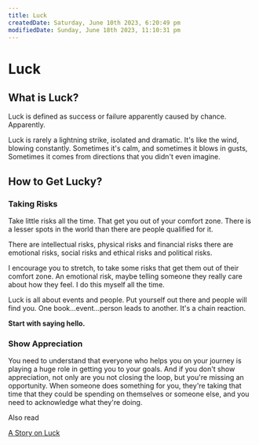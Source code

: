 ```yaml
---
title: Luck
createdDate: Saturday, June 10th 2023, 6:20:49 pm
modifiedDate: Sunday, June 18th 2023, 11:10:31 pm
---
```


# Luck

## What is Luck?

Luck is defined as success or failure apparently caused by chance.
Apparently.

Luck is rarely a lightning strike, isolated and dramatic. It's like the wind, blowing constantly. Sometimes it's calm, and sometimes it blows in gusts, Sometimes it comes from directions that you didn't even imagine.

## How to Get Lucky?

### Taking Risks

Take little risks all the time. That get you out of your comfort zone.
There is a lesser spots in the world than there are people qualified for it.

There are intellectual risks, physical risks and financial risks there are emotional risks, social risks and ethical risks and political risks.

I encourage you to stretch, to take some risks that get them out of their comfort zone. An emotional risk, maybe telling someone they really care about how they feel. I do this myself all the time.

Luck is all about events and people. Put yourself out there and people will find you.
One book…event…person leads to another. It's a chain reaction.

**Start with saying hello.**

### Show Appreciation

You need to understand that everyone who helps you on your journey is playing a huge role in getting you to your goals. And if you don't show appreciation, not only are you not closing the loop, but you're missing an opportunity. When someone does something for you, they're taking that time that they could be spending on themselves or someone else, and you need to acknowledge what they're doing.

Also read

[A Story on Luck](Bytes/A-story-on-luck.md)

